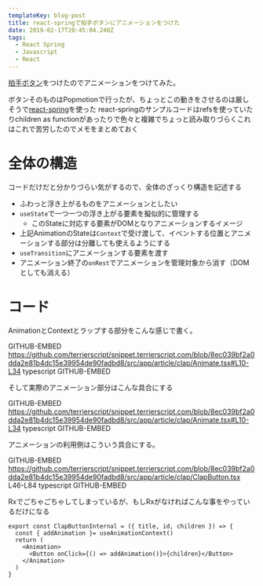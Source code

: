 ```yaml
---
templateKey: blog-post
title: react-springで拍手ボタンにアニメーションをつけた
date: 2019-02-17T20:45:04.240Z
tags:
  - React Spring
  - Javascript
  - React
---
```

[拍手ボタン](https://snippet.terrierscript.com/blog/20190216000000-netlify-functions-slack-clap/)をつけたのでアニメーションをつけてみた。


ボタンそのものはPopmotionで行ったが、ちょっとこの動きをさせるのは厳しそうで[react-spring](https://github.com/react-spring/react-spring)を使った
react-springのサンプルコードはrefsを使っていたりchildren as functionがあったりで色々と複雑でちょっと読み取りづらくこれはこれで苦労したのでメモをまとめておく

# 全体の構造

コードだけだと分かりづらい気がするので、全体のざっくり構造を記述する

* ふわっと浮き上がるものをアニメーションとしたい
* `useState`で一つ一つの浮き上がる要素を擬似的に管理する
    * このStateに対応する要素がDOMとなりアニメーションするイメージ
* 上記AnimationのStateは`Context`で受け渡して、イベントする位置とアニメーションする部分は分離しても使えるようにする
* `useTransition`にアニメーションする要素を渡す
* アニメーション終了の`onRest`でアニメーションを管理対象から消す（DOMとしても消える）

# コード

AnimationとContextとラップする部分をこんな感じで書く。

GITHUB-EMBED https://github.com/terrierscript/snippet.terrierscript.com/blob/8ec039bf2a0dda2e81b4dc15e39954de90fadbd8/src/app/article/clap/Animate.tsx#L10-L34 typescript GITHUB-EMBED

そして実際のアニメーション部分はこんな具合にする

GITHUB-EMBED https://github.com/terrierscript/snippet.terrierscript.com/blob/8ec039bf2a0dda2e81b4dc15e39954de90fadbd8/src/app/article/clap/Animate.tsx#L10-L34 typescript GITHUB-EMBED

アニメーションの利用側はこういう具合にする。

GITHUB-EMBED https://github.com/terrierscript/snippet.terrierscript.com/blob/8ec039bf2a0dda2e81b4dc15e39954de90fadbd8/src/app/article/clap/ClapButton.tsx L46-L84 typescript GITHUB-EMBED

Rxでごちゃごちゃしてしまっているが、もしRxがなければこんな事をやっているだけになる

```tsx
export const ClapButtonInternal = ({ title, id, children }) => {
  const { addAnimation }= useAnimationContext()
  return (
    <Animation>
      <Button onClick={() => addAnimation()}>{children}</Button>
    </Animation>
  )
}
```